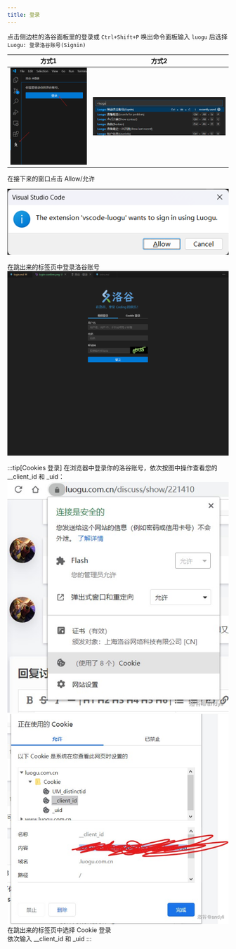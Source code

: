```yaml
---
title: 登录
---
```


点击侧边栏的洛谷面板里的登录或 `Ctrl+Shift+P` 唤出命令面板输入 `luogu` 后选择 `Luogu: 登录洛谷账号(Signin)`

|方式1|方式2|
|--|--|
|![](./img/login1-start.png)|![](./img/login2-start.png)|

在接下来的窗口点击 Allow/允许

![](./img/login-confirm.png)

在跳出来的标签页中登录洛谷账号
![](./img/login-page.png)

:::tip[Cookies 登录]
在浏览器中登录你的洛谷账号，依次按图中操作查看您的 __client_id 和 _uid：
![](./img/cl1.png)
![](./img/cl2.png)\
在跳出来的标签页中选择 Cookie 登录\
依次输入 __client_id 和 _uid
:::


